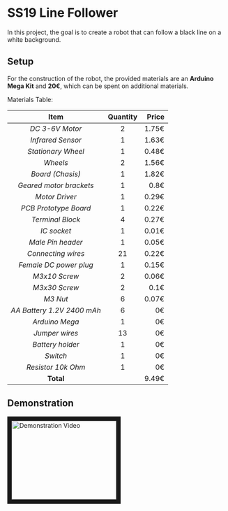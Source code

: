# SS19 Line Follower
In this project, the goal is to create a robot that can follow a black line on a white background.

## Setup
For the construction of the robot, the provided materials are an **Arduino Mega Kit** and **20€**, which can be spent on additional materials.

Materials Table:

| Item          | Quantity      | Price |
| :-----------: |:-------------:| -----: |
| *DC 3-6V Motor* | 2 | 1.75€ |
| *Infrared Sensor* | 1 | 1.63€ |
| *Stationary Wheel* | 1 | 0.48€ |
| *Wheels* | 2 | 1.56€ |
| *Board (Chasis)* | 1 | 1.82€ |
| *Geared motor brackets* | 1 | 0.8€ |
| *Motor Driver* | 1 | 0.29€ |
| *PCB Prototype Board* | 1 | 0.22€ |
| *Terminal Block* | 4 | 0.27€ |
| *IC socket* | 1 | 0.01€ |
| *Male Pin header* | 1 | 0.05€ |
| *Connecting wires* | 21 | 0.22€ |
| *Female DC power plug* | 1 | 0.15€ |
| *M3x10 Screw* | 2 | 0.06€ |
| *M3x30 Screw* | 2 | 0.1€ |
| *M3 Nut* | 6 | 0.07€ |
| *AA Battery 1.2V 2400 mAh* | 6 | 0€ |
| *Arduino Mega* | 1 | 0€ |
| *Jumper wires* | 13 | 0€ |
| *Battery holder* | 1 | 0€ |
| *Switch* | 1 | 0€ |
| *Resistor 10k Ohm* | 1 | 0€ |
| **Total** | | 9.49€ |

## Demonstration
<a href="http://www.youtube.com/watch?feature=player_embedded&v=YOUTUBE_VIDEO_ID_HERE
" target="_blank"><img src="http://img.youtube.com/vi/YOUTUBE_VIDEO_ID_HERE/0.jpg" 
alt="Demonstration Video" width="240" height="180" border="10" /></a> 
